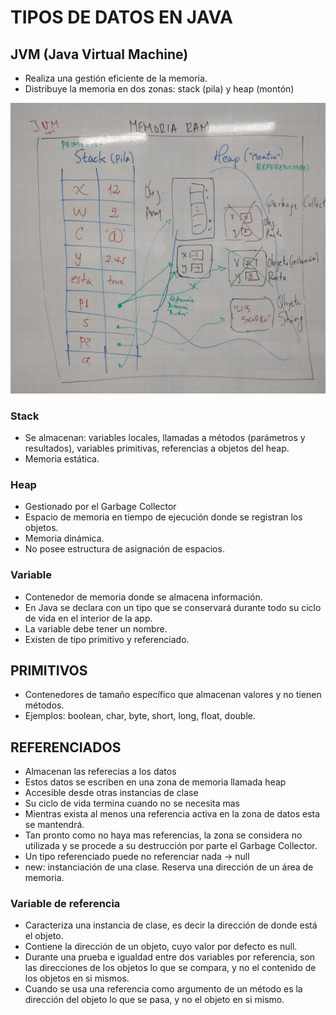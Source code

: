 # TIPOS DE DATOS EN JAVA

## JVM (Java Virtual Machine)

* Realiza una gestión eficiente de la memoria.
* Distribuye la memoria en dos zonas: stack (pila) y heap (montón)

![RAM](/modelo/ram.jpeg "RAM")

### Stack
* Se almacenan: variables locales, llamadas a métodos (parámetros y resultados), variables primitivas, referencias a objetos del heap.
* Memoria estática.

### Heap
* Gestionado por el Garbage Collector
* Espacio de memoria en tiempo de ejecución donde se registran los objetos.
* Memoria dinámica.
* No posee estructura de asignación de espacios.

### Variable
* Contenedor de memoria donde se almacena información.
* En Java se declara con un tipo que se conservará durante todo su ciclo de vida en el interior de la app.
* La variable debe tener un nombre.
* Existen de tipo primitivo y referenciado.

## PRIMITIVOS
* Contenedores de tamaño específico que almacenan valores y no tienen métodos.
* Ejemplos: boolean, char, byte, short, long, float, double.

## REFERENCIADOS
* Almacenan las referecias a los datos
* Estos datos se escriben en una zona de memoria llamada heap
* Accesible desde otras instancias de clase
* Su ciclo de vida termina cuando no se necesita mas
* Mientras exista al menos una referencia activa en la zona de datos esta se mantendrá.
* Tan pronto como no haya mas referencias, la zona se considera no utilizada y se procede a su destrucción por parte el Garbage Collector.
* Un tipo referenciado puede no referenciar nada -> null
* new: instanciación de una clase. Reserva una dirección de un área de memoria.

### Variable de referencia
* Caracteriza una instancia de clase, es decir la dirección de donde está el objeto.
* Contiene la dirección de un objeto, cuyo valor por defecto es null.
* Durante una prueba e igualdad entre dos variables por referencia, son las direcciones de los objetos lo que se compara, y no el contenido de los objetos en si mismos.
* Cuando se usa una referencia como argumento de un método es la dirección del objeto lo que se pasa, y no el objeto en si mismo.